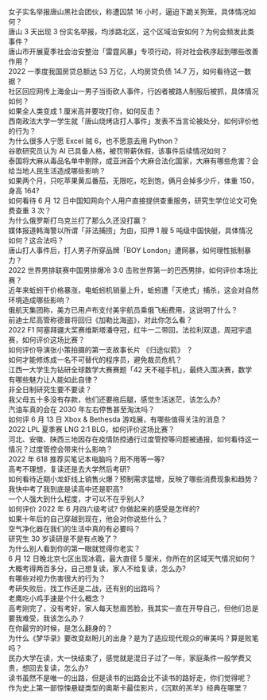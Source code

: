 女子实名举报唐山黑社会团伙，称遭囚禁 16 小时，逼迫下跪关狗笼，具体情况如何？  
唐山 3 天出现 3 份实名举报，均涉路北区，这个区域治安如何？为何会频发此类事件？  
唐山市开展夏季社会治安整治「雷霆风暴」专项行动，将对社会秩序起到哪些改善作用？  
2022 一季度我国房贷总额达 53 万亿，人均房贷负债 14.7 万，如何看待这一数据？  
社区回应网传上海金山一男子当街砍人事件，行凶者被路人制服后被抓，具体情况如何？  
如果全人类变成 1 厘米高并要攻打你，如何反击？  
西南政法大学一学生就「唐山烧烤店打人事件」发表不当言论被处分，如何评价他的行为？  
为什么很多人宁愿 Excel 贼 6，也不愿意去用 Python？  
谷歌研究员认为 AI 已具备人格，被罚带薪休假，该事件后续情况如何？  
泰国将大麻从毒品名单中剔除，成亚洲首个大麻合法化国家，大麻有哪些危害？会给当地人民生活造成哪些影响？  
如果两个月，只吃苹果黄瓜番茄，无限吃，吃到饱，俩月会掉多少斤，体重 150，身高 164?  
如何看待 6 月 12 日中国知网向个人用户直接提供查重服务，研究生学位论文可免费查重 3 次？  
为什么俄罗斯打乌克兰打了那么久还没打赢？  
媒体报道韩海警以所谓「非法捕捞」为由，扣押 1 艘 5 吨级中国快艇，具体情况如何？这合法吗？  
唐山打人事件后，打人男子所穿品牌「BOY London」遭网暴，如何理性抵制暴力？  
2022 世界男排联赛中国男排爆冷 3:0 击败世界第一的巴西男排，如何评价本场比赛？  
近年来蚯蚓干价格暴涨，电蚯蚓机销量上升，蚯蚓遭「灭绝式」捕杀，这会对自然环境造成哪些影响？  
俄航天集团称，美方已用卢布支付美宇航员乘俄飞船费用，这说明了什么？  
前迪士尼高管称德普将回归《加勒比海盗》，对此你怎么看？  
2022 F1 阿塞拜疆大奖赛维斯塔潘夺冠，红牛一二带回，法拉利双退，周冠宇退赛，如何评价这场比赛？  
如何评价导演张小策拍摄的第一支故事长片 《归途似箭》 ？  
如何才能修炼成一名不可替代的程序员，避免裁员危机？  
江西一大学生为钻研全球数学大赛赛题「42 天不碰手机」，最终入围决赛，数学有哪些魅力让人能如此自律？  
非全日制研究生要不要读？  
我父母五十多没有存款，他们还要拖后腿，感觉生活迷茫，该怎么办?  
汽油车真的会在 2030 年左右停售甚至淘汰吗？  
如何评 6 月 13 日 Xbox & Bethesda 游戏展，有哪些值得关注的消息？  
2022 LPL 夏季赛 LNG 2:1 BLG，如何评价这场比赛？  
河北、安徽、陕西三地因存在疫情防控通行过度管控等问题被通报，如何看待这一情况？过度管控会带来什么影响？  
2022 年 618 推荐买笔记本电脑吗？用不用等一等?  
高考不理想，复读还是去大学然后考研?  
如何看待近期小龙虾线上销售火爆？预制需求猛增，反映了哪些消费现象和趋势？  
我快中考了我到底是读高中还是职高?  
一个人强大到什么程度，才可以不在乎别人?  
如何评价 2022 年 6 月四六级考试? 你做起来的感受是怎样的?  
如果十年后的自己穿越到现在，他会对你说些什么？  
空气净化器在我们的生活中真的有必要吗？  
研究生 30 岁读研是不是有点晚了？  
为什么别人看到你的第一眼就觉得你老实？  
6 月 12 日晚北京七区出现冰雹，最大直径 5 厘米，你所在的区域天气情况如何？  
大概考得两百多分，自己想复读，家人不给复读，怎么办?  
有哪些对视力伤害很大的行为？  
考研失败后，找工作还是二战，还有别的出路吗？  
老鹰吃小鸡手速是个什么概念？  
高考刚完了，没有考好，家人每天愁眉苦脸，我其实一直在开导自己，但他们总是要我难受，我该怎么办？  
在你最穷的时候，是怎么翻身的？  
为什么《梦华录》要改变赵盼儿的出身？是为了适应现代观众的审美吗？算是败笔吗？  
民办大学在读，大一快结束了，感觉就是混日子过了一年，家庭条件一般学费又贵，想回去复读，怎么办?  
读书虽然不是唯一的出路，但是读书的出路会比不读书的路好走，你们觉得呢？  
作为史上第一部惊悚悬疑类型的奥斯卡最佳影片，《沉默的羔羊》经典在哪里？  
